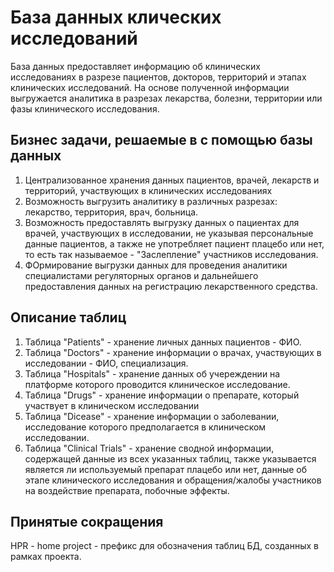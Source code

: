 # База данных клических исследований   
База данных предоставляет информацию об клинических исследованиях в разрезе пациентов, докторов, территорий и этапах клинических исследований. На основе полученной информации выгружается аналитика в разрезах лекарства, болезни, территории или фазы клинического исследования.

## Бизнес задачи, решаемые в с помощью базы данных
1. Централизованное хранения данных пациентов, врачей, лекарств и территорий, участвующих в клинических исследованиях
2. Возможность выгрузить аналитику в различных разрезах: лекарство, территория, врач, больница.
3. Возможность предоставлять выгрузку данных о пациентах для врачей, участвующих в исследовании, не указывая персональные данные пациентов, а также не употребляет пациент плацебо или нет, то есть так называемое - "Заслепление" участников исследования.
4. ФОрмирование выгрузки данных для проведения аналитики специалистами регуляторных органов и дальнейшего предоставления данных на регистрацию лекарственного средства.

## Описание таблиц
1. Таблица "Patients" - хранение личных данных пациентов - ФИО.
2. Таблица "Doctors" - хранение информации о врачах, участвующих в исследовании - ФИО, специализация.
3. Таблица "Hospitals" - хранение данных об учереждении на платформе которого проводится клиническое исследование.
4. Таблица "Drugs" - хранение информации о препарате, который участвует в клиническом исследовании
5. Таблица "Dicease" - хранение информации о заболевании, исследование которого предполагается в клиническом исследовании.
6. Таблица "Clinical Trials" - хранение сводной информации, содержащей данные из всех указанных таблиц, также указывается является ли используемый препарат плацебо или нет, данные об этапе клинического исследования и обращения/жалобы участников на воздействие препарата, побочные эффекты.


## Принятые сокращения
HPR - home project - префикс для обозначения таблиц БД, созданных в рамках проекта.